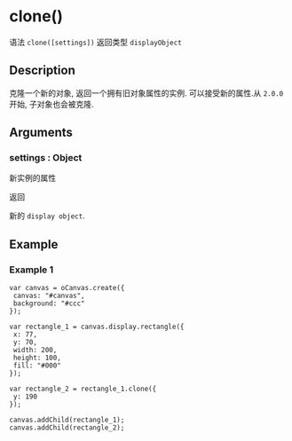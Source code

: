 # clone()

语法 `clone([settings])` 返回类型 `displayObject`

## Description 

克隆一个新的对象, 返回一个拥有旧对象属性的实例.
可以接受新的属性.从 `2.0.0` 开始, 子对象也会被克隆.

## Arguments 

### settings : Object 

新实例的属性 

返回

新的 `display object`.

## Example

### Example 1

```
var canvas = oCanvas.create({
 canvas: "#canvas",
 background: "#ccc"
});

var rectangle_1 = canvas.display.rectangle({
 x: 77,
 y: 70,
 width: 200,
 height: 100,
 fill: "#000"
});

var rectangle_2 = rectangle_1.clone({
 y: 190
});

canvas.addChild(rectangle_1);
canvas.addChild(rectangle_2);
```